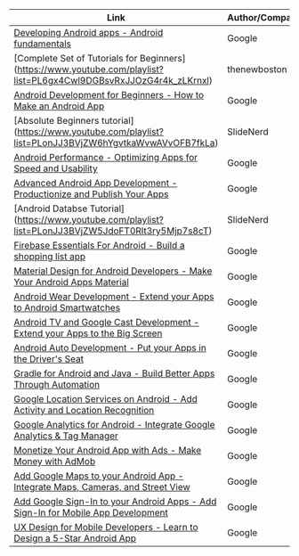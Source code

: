Link | Author/Company
------------ | -------------
[Developing Android apps - Android fundamentals](https://www.udacity.com/course/developing-android-apps--ud853) | Google
[Complete Set of Tutorials for Beginners] (https://www.youtube.com/playlist?list=PL6gx4Cwl9DGBsvRxJJOzG4r4k_zLKrnxl) | thenewboston
[Android Development for Beginners - How to Make an Android App](https://www.udacity.com/course/android-development-for-beginners--ud837) | Google
[Absolute Beginners tutorial] (https://www.youtube.com/playlist?list=PLonJJ3BVjZW6hYgvtkaWvwAVvOFB7fkLa) | SlideNerd
[Android Performance - Optimizing Apps for Speed and Usability](https://www.udacity.com/course/android-performance--ud825) | Google
[Advanced Android App Development - Productionize and Publish Your Apps](https://www.udacity.com/course/advanced-android-app-development--ud855) | Google
[Android Databse Tutorial] (https://www.youtube.com/playlist?list=PLonJJ3BVjZW5JdoFT0Rlt3ry5Mjp7s8cT) | SlideNerd
[Firebase Essentials For Android - Build a shopping list app](https://www.udacity.com/course/firebase-essentials-for-android--ud009) | Google
[Material Design for Android Developers - Make Your Android Apps Material](https://www.udacity.com/course/material-design-for-android-developers--ud862) | Google
[Android Wear Development - Extend your Apps to Android Smartwatches](https://www.udacity.com/course/android-wear-development--ud875A) | Google
[Android TV and Google Cast Development - Extend your Apps to the Big Screen](https://www.udacity.com/course/android-tv-and-google-cast-development--ud875B) | Google
[Android Auto Development - Put your Apps in the Driver's Seat](https://www.udacity.com/course/android-auto-development--ud875C) | Google
[Gradle for Android and Java - Build Better Apps Through Automation](https://www.udacity.com/course/gradle-for-android-and-java--ud867) | Google
[Google Location Services on Android - Add Activity and Location Recognition](https://www.udacity.com/course/google-location-services-on-android--ud876-1) | Google
[Google Analytics for Android - Integrate Google Analytics & Tag Manager](https://www.udacity.com/course/google-analytics-for-android--ud876-2) | Google
[Monetize Your Android App with Ads - Make Money with AdMob](https://www.udacity.com/course/monetize-your-android-app-with-ads--ud876-3) | Google
[Add Google Maps to your Android App - Integrate Maps, Cameras, and Street View](https://www.udacity.com/course/add-google-maps-to-your-android-app--ud876-4) | Google
[Add Google Sign-In to your Android Apps - Add Sign-In for Mobile App Development](https://www.udacity.com/course/add-google-sign-in-to-your-android-apps--ud876-5) | Google
[UX Design for Mobile Developers - Learn to Design a 5-Star Android App](https://www.udacity.com/course/ux-design-for-mobile-developers--ud849) | Google

